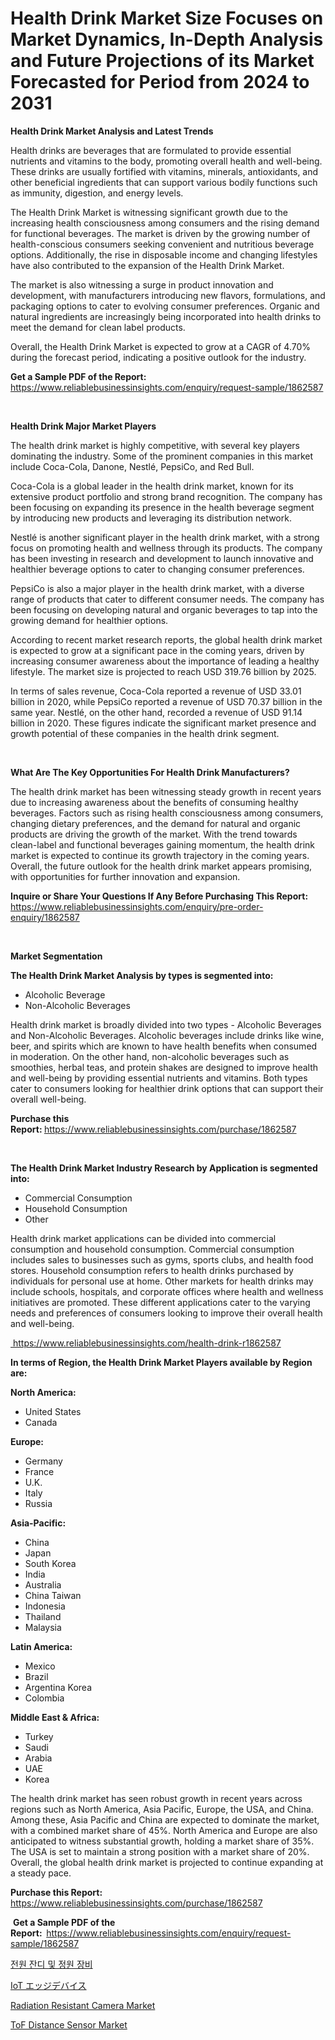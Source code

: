<p><h1>Health Drink Market Size Focuses on Market Dynamics, In-Depth Analysis and Future Projections of its Market Forecasted for Period from 2024 to 2031</h1></p><p><strong>Health Drink Market Analysis and Latest Trends</strong></p>
<p><p>Health drinks are beverages that are formulated to provide essential nutrients and vitamins to the body, promoting overall health and well-being. These drinks are usually fortified with vitamins, minerals, antioxidants, and other beneficial ingredients that can support various bodily functions such as immunity, digestion, and energy levels.</p><p>The Health Drink Market is witnessing significant growth due to the increasing health consciousness among consumers and the rising demand for functional beverages. The market is driven by the growing number of health-conscious consumers seeking convenient and nutritious beverage options. Additionally, the rise in disposable income and changing lifestyles have also contributed to the expansion of the Health Drink Market.</p><p>The market is also witnessing a surge in product innovation and development, with manufacturers introducing new flavors, formulations, and packaging options to cater to evolving consumer preferences. Organic and natural ingredients are increasingly being incorporated into health drinks to meet the demand for clean label products.</p><p>Overall, the Health Drink Market is expected to grow at a CAGR of 4.70% during the forecast period, indicating a positive outlook for the industry.</p></p>
<p><strong>Get a Sample PDF of the Report:&nbsp;</strong> <a href="https://www.reliablebusinessinsights.com/enquiry/request-sample/1862587">https://www.reliablebusinessinsights.com/enquiry/request-sample/1862587</a></p>
<p>&nbsp;</p>
<p><strong>Health Drink Major Market Players</strong></p>
<p><p>The health drink market is highly competitive, with several key players dominating the industry. Some of the prominent companies in this market include Coca-Cola, Danone, Nestlé, PepsiCo, and Red Bull. </p><p>Coca-Cola is a global leader in the health drink market, known for its extensive product portfolio and strong brand recognition. The company has been focusing on expanding its presence in the health beverage segment by introducing new products and leveraging its distribution network.</p><p>Nestlé is another significant player in the health drink market, with a strong focus on promoting health and wellness through its products. The company has been investing in research and development to launch innovative and healthier beverage options to cater to changing consumer preferences.</p><p>PepsiCo is also a major player in the health drink market, with a diverse range of products that cater to different consumer needs. The company has been focusing on developing natural and organic beverages to tap into the growing demand for healthier options.</p><p>According to recent market research reports, the global health drink market is expected to grow at a significant pace in the coming years, driven by increasing consumer awareness about the importance of leading a healthy lifestyle. The market size is projected to reach USD 319.76 billion by 2025.</p><p>In terms of sales revenue, Coca-Cola reported a revenue of USD 33.01 billion in 2020, while PepsiCo reported a revenue of USD 70.37 billion in the same year. Nestlé, on the other hand, recorded a revenue of USD 91.14 billion in 2020. These figures indicate the significant market presence and growth potential of these companies in the health drink segment.</p></p>
<p>&nbsp;</p>
<p><strong>What Are The Key Opportunities For Health Drink Manufacturers?</strong></p>
<p><p>The health drink market has been witnessing steady growth in recent years due to increasing awareness about the benefits of consuming healthy beverages. Factors such as rising health consciousness among consumers, changing dietary preferences, and the demand for natural and organic products are driving the growth of the market. With the trend towards clean-label and functional beverages gaining momentum, the health drink market is expected to continue its growth trajectory in the coming years. Overall, the future outlook for the health drink market appears promising, with opportunities for further innovation and expansion.</p></p>
<p><strong>Inquire or Share Your Questions If Any Before Purchasing This Report:</strong> <a href="https://www.reliablebusinessinsights.com/enquiry/pre-order-enquiry/1862587">https://www.reliablebusinessinsights.com/enquiry/pre-order-enquiry/1862587</a></p>
<p>&nbsp;</p>
<p><strong>Market Segmentation</strong></p>
<p><strong>The Health Drink Market Analysis by types is segmented into:</strong></p>
<p><ul><li>Alcoholic Beverage</li><li>Non-Alcoholic Beverages</li></ul></p>
<p><p>Health drink market is broadly divided into two types - Alcoholic Beverages and Non-Alcoholic Beverages. Alcoholic beverages include drinks like wine, beer, and spirits which are known to have health benefits when consumed in moderation. On the other hand, non-alcoholic beverages such as smoothies, herbal teas, and protein shakes are designed to improve health and well-being by providing essential nutrients and vitamins. Both types cater to consumers looking for healthier drink options that can support their overall well-being.</p></p>
<p><strong>Purchase this Report:&nbsp;</strong><a href="https://www.reliablebusinessinsights.com/purchase/1862587">https://www.reliablebusinessinsights.com/purchase/1862587</a></p>
<p>&nbsp;</p>
<p><strong>The Health Drink Market Industry Research by Application is segmented into:</strong></p>
<p><ul><li>Commercial Consumption</li><li>Household Consumption</li><li>Other</li></ul></p>
<p><p>Health drink market applications can be divided into commercial consumption and household consumption. Commercial consumption includes sales to businesses such as gyms, sports clubs, and health food stores. Household consumption refers to health drinks purchased by individuals for personal use at home. Other markets for health drinks may include schools, hospitals, and corporate offices where health and wellness initiatives are promoted. These different applications cater to the varying needs and preferences of consumers looking to improve their overall health and well-being.</p></p>
<p><a href="https://www.reliablebusinessinsights.com/health-drink-r1862587">&nbsp;https://www.reliablebusinessinsights.com/health-drink-r1862587</a></p>
<p><strong>In terms of Region, the Health Drink Market Players available by Region are:</strong></p>
<p>
    <p> <strong> North America: </strong>
        <ul>
            <li>United States</li>
            <li>Canada</li>
        </ul>
        </p> 
    <p> <strong> Europe: </strong>
        <ul>
            <li>Germany</li>
            <li>France</li>
            <li>U.K.</li>
            <li>Italy</li>
            <li>Russia</li>
        </ul>
        </p> 
    <p> <strong> Asia-Pacific: </strong>
        <ul>
            <li>China</li>
            <li>Japan</li>
            <li>South Korea</li>
            <li>India</li>
            <li>Australia</li>
            <li>China Taiwan</li>
            <li>Indonesia</li>
            <li>Thailand</li>
            <li>Malaysia</li>
        </ul>
        </p> 
    <p> <strong> Latin America: </strong>
        <ul>
            <li>Mexico</li>
            <li>Brazil</li>
            <li>Argentina Korea</li>
            <li>Colombia</li>
        </ul>
        </p> 
    <p> <strong> Middle East & Africa: </strong>
        <ul>
            <li>Turkey</li>
            <li>Saudi</li>
            <li>Arabia</li>
            <li>UAE</li>
            <li>Korea</li>
        </ul>
    </p>
    </p>
<p><p>The health drink market has seen robust growth in recent years across regions such as North America, Asia Pacific, Europe, the USA, and China. Among these, Asia Pacific and China are expected to dominate the market, with a combined market share of 45%. North America and Europe are also anticipated to witness substantial growth, holding a market share of 35%. The USA is set to maintain a strong position with a market share of 20%. Overall, the global health drink market is projected to continue expanding at a steady pace.</p></p>
<p><strong>Purchase this Report: </strong><a href="https://www.reliablebusinessinsights.com/purchase/1862587">https://www.reliablebusinessinsights.com/purchase/1862587</a></p>
<p>&nbsp;<strong>Get a Sample PDF of the Report:&nbsp;&nbsp;</strong><a href="https://www.reliablebusinessinsights.com/enquiry/request-sample/1862587">https://www.reliablebusinessinsights.com/enquiry/request-sample/1862587</a></p>
<p><strong></strong></p>
<p><p><a href="https://github.com/durgin521/Market-Research-Report-List-2/blob/main/8038189159701.md">전원 잔디 및 정원 장비</a></p><p><a href="https://github.com/BrionnaBoyle/Market-Research-Report-List-1/blob/main/7643666149934.md">IoT エッジデバイス</a></p><p><a href="https://github.com/brentleyjimmiealvaradoz4l1rea/Market-Research-Report-List-3/blob/main/radiation-resistant-camera-market.md">Radiation Resistant Camera Market</a></p><p><a href="https://github.com/khayangel/Market-Research-Report-List-3/blob/main/tof-distance-sensor-market.md">ToF Distance Sensor Market</a></p></p>